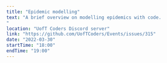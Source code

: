```yaml
---
title: "Epidemic modelling"
text: "A brief overview on modelling epidemics with code.
"
location: "UofT Coders Discord server"
link: "https://github.com/UofTCoders/Events/issues/315"
date: "2022-03-30"
startTime: "18:00"
endTime: "19:00"
---
```

